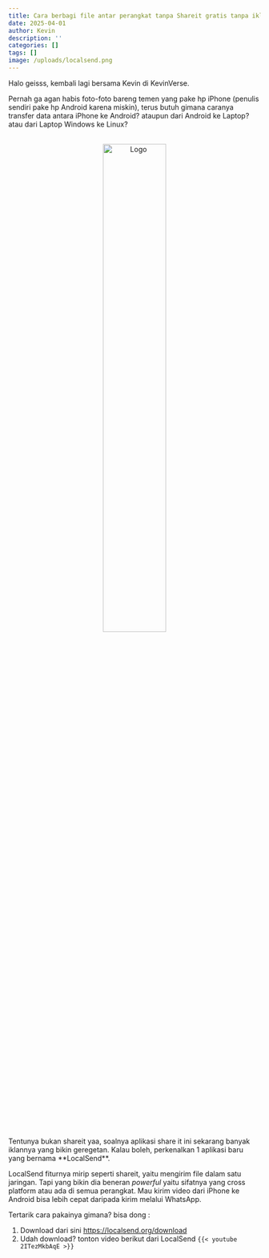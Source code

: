 ```yaml
---
title: Cara berbagi file antar perangkat tanpa Shareit gratis tanpa iklan (Alternatif AirDrop)
date: 2025-04-01
author: Kevin
description: ''
categories: []
tags: []
image: /uploads/localsend.png
---
```

Halo geisss, kembali lagi bersama Kevin di KevinVerse. 

Pernah ga agan habis foto-foto bareng temen yang pake hp iPhone (penulis sendiri pake hp Android karena miskin), terus butuh gimana caranya transfer data antara iPhone ke Android? ataupun dari Android ke Laptop? atau dari Laptop Windows ke Linux?<br><br>
<div style="text-align: center;">
  <img src="/uploads/Logo%20Cross%20platform.png" width=50%  alt="Logo">
</div>
<br><br>
Tentunya bukan shareit yaa, soalnya aplikasi share it ini sekarang banyak iklannya yang bikin geregetan. Kalau boleh, perkenalkan 1 aplikasi baru yang bernama **LocalSend**. 

LocalSend fiturnya mirip seperti shareit, yaitu mengirim file dalam satu jaringan. Tapi yang bikin dia beneran _powerful_ yaitu sifatnya yang cross platform atau ada di semua perangkat. Mau kirim video dari iPhone ke Android bisa lebih cepat daripada kirim melalui WhatsApp.

Tertarik cara pakainya gimana? bisa dong :

1. Download dari  sini https://localsend.org/download
2. Udah download? tonton video berikut dari LocalSend 
`{{< youtube 2ITezMkbAqE >}}`
